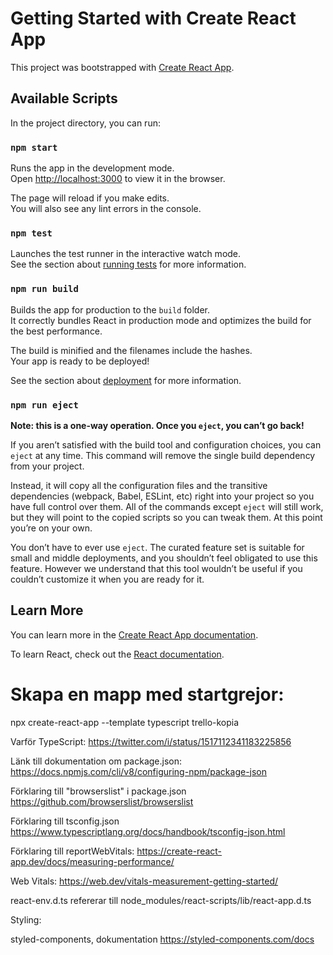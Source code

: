# Getting Started with Create React App

This project was bootstrapped with [Create React App](https://github.com/facebook/create-react-app).

## Available Scripts

In the project directory, you can run:

### `npm start`

Runs the app in the development mode.\
Open [http://localhost:3000](http://localhost:3000) to view it in the browser.

The page will reload if you make edits.\
You will also see any lint errors in the console.

### `npm test`

Launches the test runner in the interactive watch mode.\
See the section about [running tests](https://facebook.github.io/create-react-app/docs/running-tests) for more information.

### `npm run build`

Builds the app for production to the `build` folder.\
It correctly bundles React in production mode and optimizes the build for the best performance.

The build is minified and the filenames include the hashes.\
Your app is ready to be deployed!

See the section about [deployment](https://facebook.github.io/create-react-app/docs/deployment) for more information.

### `npm run eject`

**Note: this is a one-way operation. Once you `eject`, you can’t go back!**

If you aren’t satisfied with the build tool and configuration choices, you can `eject` at any time. This command will remove the single build dependency from your project.

Instead, it will copy all the configuration files and the transitive dependencies (webpack, Babel, ESLint, etc) right into your project so you have full control over them. All of the commands except `eject` will still work, but they will point to the copied scripts so you can tweak them. At this point you’re on your own.

You don’t have to ever use `eject`. The curated feature set is suitable for small and middle deployments, and you shouldn’t feel obligated to use this feature. However we understand that this tool wouldn’t be useful if you couldn’t customize it when you are ready for it.

## Learn More

You can learn more in the [Create React App documentation](https://facebook.github.io/create-react-app/docs/getting-started).

To learn React, check out the [React documentation](https://reactjs.org/).

# Skapa en mapp med startgrejor:

npx create-react-app --template typescript trello-kopia

Varför TypeScript:
https://twitter.com/i/status/1517112341183225856

Länk till dokumentation om package.json:
https://docs.npmjs.com/cli/v8/configuring-npm/package-json

Förklaring till "browserslist" i package.json
https://github.com/browserslist/browserslist

Förklaring till tsconfig.json
https://www.typescriptlang.org/docs/handbook/tsconfig-json.html

Förklaring till reportWebVitals:
https://create-react-app.dev/docs/measuring-performance/

Web Vitals:
https://web.dev/vitals-measurement-getting-started/

react-env.d.ts refererar till
node_modules/react-scripts/lib/react-app.d.ts

Styling:

styled-components, dokumentation
https://styled-components.com/docs
